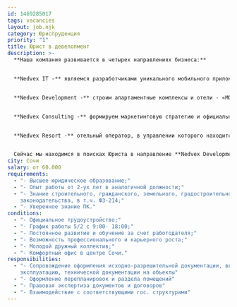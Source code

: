 ```yaml
---
id: 1469285017
tags: vacancies
layout: job.njk
category: Юриспруденция
priority: "1"
title: Юрист в девелопмент
description: >-
  **Наша компания развивается в четырех направлениях бизнеса:**


  **Nedvex IT -** являемся разработчиками уникального мобильного приложения - базы новостроек г. Сочи, объединяющей застройщиков и агентов недвижимости.


  **Nedvex Development -** строим апартаментные комплексы и отели - «МОНЕ», «VOLNA RESORT», «ATRIUM AVENUE», «VERDI» и др.


  **Nedvex Consulting -** формируем маркетинговую стратегию и официальные отделы продаж для застройщиков «под ключ». Представляем 11 объектов недвижимости в г. Сочи.


  **Nedvex Resort -** отельный оператор, в управлении которого находится 4 апартаментных комплекса «МОНЕ», «VOLNA RESORT», «ATRIUM AVENUE», «VERDI».


  Сейчас мы находимся в поисках Юриста в направление **Nedvex Development.**
city: Сочи
salary: от 60.000
requirements:
  - "- Высшее юридическое образование;"
  - "- Опыт работы от 2-ух лет в аналогичной должности;"
  - "- Знание строительного, гражданского, земельного, градостроительного
    законодательства, в т.ч. ФЗ-214;"
  - "- Уверенное знание ПК."
conditions:
  - "- Официальное трудоустройство;"
  - "- График работы 5/2 с 9:00- 18:00;"
  - "- Постоянное развитие и обучение за счет работодателя;"
  - "- Возможность профессионального и карьерного роста;"
  - "- Молодой дружный коллектив;"
  - "- Комфортный офис в центре Сочи."
responsibilities:
  - "- Сопровождение оформления исходно-разрешительной документации, ввода в
    эксплуатацию, технической документации на объекты"
  - "- Оформление перепланировок и раздела помещений"
  - "- Правовая экспертиза документов и договоров"
  - "- Взаимодействие с соответствующими гос. структурами"
---
```

